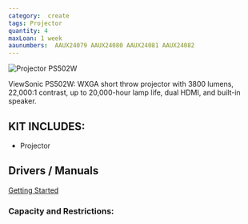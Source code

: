 ```yaml
---
category:  create
tags: Projector
quantity: 4
maxLoan: 1 week
aaunumbers:  AAUX24079 AAUX24080 AAUX24081 AAUX24082
---
```

![Projector PS502W](https://www.viewsonic.com/vsAssetFile/global/img/slides/0projector/PS502W/scaled/PS502_LF02_pc_l.jpg)

ViewSonic PS502W: WXGA short throw projector with 3800 lumens, 22,000:1 contrast, up to 20,000-hour lamp life, dual HDMI, and built-in speaker.
## KIT INCLUDES:
-  Projector

## Drivers / Manuals
[Getting Started](https://manuals.viewsonic.com/PS502W_Introduction)



### Capacity and Restrictions:
